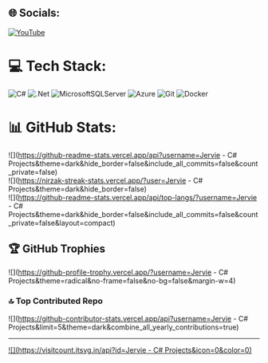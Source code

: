 
## 🌐 Socials:
[![YouTube](https://img.shields.io/badge/YouTube-%23FF0000.svg?logo=YouTube&logoColor=white)](https://youtube.com/@https://www.youtube.com/@jerviegono) 

# 💻 Tech Stack:
![C#](https://img.shields.io/badge/c%23-%23239120.svg?style=for-the-badge&logo=csharp&logoColor=white) ![.Net](https://img.shields.io/badge/.NET-5C2D91?style=for-the-badge&logo=.net&logoColor=white) ![MicrosoftSQLServer](https://img.shields.io/badge/Microsoft%20SQL%20Server-CC2927?style=for-the-badge&logo=microsoft%20sql%20server&logoColor=white) ![Azure](https://img.shields.io/badge/azure-%230072C6.svg?style=for-the-badge&logo=microsoftazure&logoColor=white) ![Git](https://img.shields.io/badge/git-%23F05033.svg?style=for-the-badge&logo=git&logoColor=white) ![Docker](https://img.shields.io/badge/docker-%230db7ed.svg?style=for-the-badge&logo=docker&logoColor=white)
# 📊 GitHub Stats:
![](https://github-readme-stats.vercel.app/api?username=Jervie - C# Projects&theme=dark&hide_border=false&include_all_commits=false&count_private=false)<br/>
![](https://nirzak-streak-stats.vercel.app/?user=Jervie - C# Projects&theme=dark&hide_border=false)<br/>
![](https://github-readme-stats.vercel.app/api/top-langs/?username=Jervie - C# Projects&theme=dark&hide_border=false&include_all_commits=false&count_private=false&layout=compact)

## 🏆 GitHub Trophies
![](https://github-profile-trophy.vercel.app/?username=Jervie - C# Projects&theme=radical&no-frame=false&no-bg=false&margin-w=4)

### 🔝 Top Contributed Repo
![](https://github-contributor-stats.vercel.app/api?username=Jervie - C# Projects&limit=5&theme=dark&combine_all_yearly_contributions=true)

---
[![](https://visitcount.itsvg.in/api?id=Jervie - C# Projects&icon=0&color=0)](https://visitcount.itsvg.in)

<!-- Proudly created with GPRM ( https://gprm.itsvg.in ) -->
